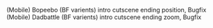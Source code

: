 (Mobile) Bopeebo (BF varients) intro cutscene ending position, Bugfix
(Mobile) Dadbattle (BF varients) intro cutscene ending zoom, Bugfix